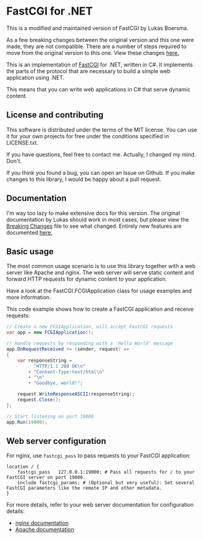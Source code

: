 # FastCGI for .NET

This is a modified and maintained version of FastCGI by Lukas Boersma.

As a few breaking changes between the original version and this one were made, they are not compatible.
There are a number of steps required to move from the original version to this one.
View these changes [here.](breakingchanges.md)

This is an implementation of [FastCGI](http://www.fastcgi.com/devkit/doc/fcgi-spec.html) for .NET, written in C#. It implements the parts of the protocol that are necessary to build a simple web application using .NET.

This means that you can write web applications in C# that serve dynamic content.

## License and contributing

This software is distributed under the terms of the MIT license. You can use it for your own projects for free under the conditions specified in LICENSE.txt.

If you have questions, feel free to contact me. Actually, I changed my mind. Don't.

If you think you found a bug, you can open an Issue on Github. If you make changes to this library, I would be happy about a pull request.

## Documentation

I'm way too lazy to make extensive docs for this version. The original documentation by Lukas should work in most
cases, but please view the [Breaking Changes](breakingchanges.md) file to see what changed.
Entirely new features are documented [here.](docs.md)

## Basic usage

The most common usage scenario is to use this library together with a web server like Apache and nginx. The web server will serve static content and forward HTTP requests for dynamic content to your application.

Have a look at the FastCGI.FCGIApplication class for usage examples and more information.

This code example shows how to create a FastCGI application and receive requests:

```csharp
// Create a new FCGIApplication, will accept FastCGI requests
var app = new FCGIApplication();

// Handle requests by responding with a 'Hello World' message
app.OnRequestReceived += (sender, request) =>
{
    var responseString =
          "HTTP/1.1 200 OK\n"
        + "Content-Type:text/html\n"
        + "\n"
        + "Goodbye, world!";

    request.WriteResponseASCII(responseString);
    request.Close();
};

// Start listening on port 19000
app.Run(19000);
```

## Web server configuration

For nginx, use `fastcgi_pass` to pass requests to your FastCGI application:

    location / {
        fastcgi_pass   127.0.0.1:19000; # Pass all requests for / to your FastCGI server on port 19000.
        include fastcgi_params; # (Optional but very useful): Set several FastCGI parameters like the remote IP and other metadata.
    }

For more details, refer to your web server documentation for configuration details:

 * [nginx documentation](http://nginx.org/en/docs/http/ngx_http_fastcgi_module.html)
 * [Apache documentation](http://httpd.apache.org/mod_fcgid/mod/mod_fcgid.html)
